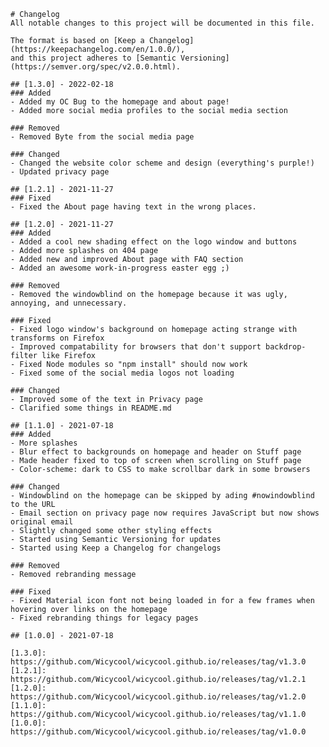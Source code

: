     # Changelog
    All notable changes to this project will be documented in this file.

    The format is based on [Keep a Changelog](https://keepachangelog.com/en/1.0.0/),
    and this project adheres to [Semantic Versioning](https://semver.org/spec/v2.0.0.html).

    ## [1.3.0] - 2022-02-18
    ### Added
    - Added my OC Bug to the homepage and about page!
    - Added more social media profiles to the social media section

    ### Removed
    - Removed Byte from the social media page
    
    ### Changed
    - Changed the website color scheme and design (everything's purple!)
    - Updated privacy page

    ## [1.2.1] - 2021-11-27
    ### Fixed
    - Fixed the About page having text in the wrong places.

    ## [1.2.0] - 2021-11-27
    ### Added
    - Added a cool new shading effect on the logo window and buttons
    - Added more splashes on 404 page
    - Added new and improved About page with FAQ section
    - Added an awesome work-in-progress easter egg ;)

    ### Removed
    - Removed the windowblind on the homepage because it was ugly, annoying, and unnecessary.

    ### Fixed
    - Fixed logo window's background on homepage acting strange with transforms on Firefox
    - Improved compatability for browsers that don't support backdrop-filter like Firefox
    - Fixed Node modules so "npm install" should now work
    - Fixed some of the social media logos not loading

    ### Changed
    - Improved some of the text in Privacy page
    - Clarified some things in README.md

    ## [1.1.0] - 2021-07-18
    ### Added
    - More splashes
    - Blur effect to backgrounds on homepage and header on Stuff page
    - Made header fixed to top of screen when scrolling on Stuff page
    - Color-scheme: dark to CSS to make scrollbar dark in some browsers

    ### Changed
    - Windowblind on the homepage can be skipped by ading #nowindowblind to the URL
    - Email section on privacy page now requires JavaScript but now shows original email
    - Slightly changed some other styling effects
    - Started using Semantic Versioning for updates
    - Started using Keep a Changelog for changelogs

    ### Removed
    - Removed rebranding message

    ### Fixed
    - Fixed Material icon font not being loaded in for a few frames when hovering over links on the homepage
    - Fixed rebranding things for legacy pages

    ## [1.0.0] - 2021-07-18

    [1.3.0]: https://github.com/Wicycool/wicycool.github.io/releases/tag/v1.3.0
    [1.2.1]: https://github.com/Wicycool/wicycool.github.io/releases/tag/v1.2.1
    [1.2.0]: https://github.com/Wicycool/wicycool.github.io/releases/tag/v1.2.0
    [1.1.0]: https://github.com/Wicycool/wicycool.github.io/releases/tag/v1.1.0
    [1.0.0]: https://github.com/Wicycool/wicycool.github.io/releases/tag/v1.0.0

